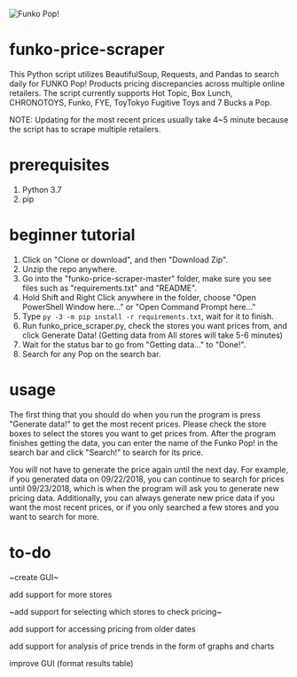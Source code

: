 ![Funko Pop!](http://diskingdom.com/wp-content/uploads/2015/01/pop-vinyls-vault-banner-1024x401.jpg)

# funko-price-scraper
This Python script utilizes BeautifulSoup, Requests, and Pandas to search daily for FUNKO Pop! Products pricing discrepancies across multiple online retailers. The script currently supports Hot Topic, Box Lunch, CHRONOTOYS, Funko, FYE, ToyTokyo Fugitive Toys and 7 Bucks a Pop.

NOTE: Updating for the most recent prices usually take 4~5 minute because the script has to scrape multiple retailers.

# prerequisites
1. Python 3.7
2. pip

# beginner tutorial
1. Click on "Clone or download", and then "Download Zip".
2. Unzip the repo anywhere.
3. Go into the "funko-price-scraper-master" folder, make sure you see files such as "requirements.txt" and "README". 
4. Hold Shift and Right Click anywhere in the folder, choose "Open PowerShell Window here..." or "Open Command Prompt here..."
5. Type `py -3 -m pip install -r requirements.txt`, wait for it to finish.
6. Run funko_price_scraper.py, check the stores you want prices from, and click Generate Data! (Getting data from All stores will take 5-6 minutes)
7. Wait for the status bar to go from "Getting data..." to "Done!".
8. Search for any Pop on the search bar.

# usage
The first thing that you should do when you run the program is press "Generate data!" to get the most recent prices. Please check the store boxes to select the stores you want to get prices from. After the program finishes getting the data, you can enter the name of the Funko Pop! in the search bar and click "Search!" to search for its price. 

You will not have to generate the price again until the next day. For example, if you generated data on 09/22/2018, you can continue to search for prices until 09/23/2018, which is when the program will ask you to generate new pricing data. Additionally, you can always generate new price data if you want the most recent prices, or if you only searched a few stores and you want to search for more. 
   
# to-do
~create GUI~

add support for more stores

~add support for selecting which stores to check pricing~

add support for accessing pricing from older dates

add support for analysis of price trends in the form of graphs and charts

improve GUI (format results table)
